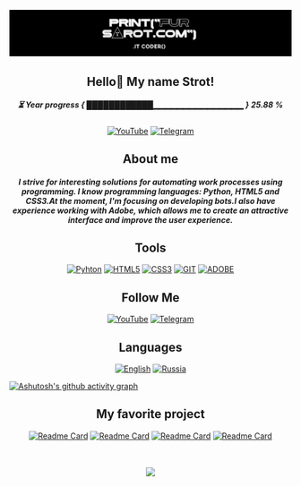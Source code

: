 [![Header](https://github.com/FurStrot/FurStrot/blob/main/assets/header.jpg)](https://www.youtube.com/@FurStrot)

<div align="center">

## Hello👋 My name Strot!

##### ⏳ Year progress { ████████████▁▁▁▁▁▁▁▁▁▁▁▁▁▁▁ } 25.88 %

[![YouTube](https://shields.microej.com/badge/YouTube-000000?style=for-the-badge&logo=YouTube&logoColor=ffffff)](https://www.youtube.com/@FurStrot)
[![Telegram](https://shields.microej.com/badge/Telegram-000000?style=for-the-badge&logo=Telegram&logoColor=ffffff)](https://t.me/FurStrot)

## About me

##### I strive for interesting solutions for automating work processes using programming. I know programming languages: Python, HTML5 and CSS3.At the moment, I'm focusing on developing bots.I also have experience working with Adobe, which allows me to create an attractive interface and improve the user experience.
## Tools

[![Pyhton](https://shields.microej.com/badge/Python-000000?style=for-the-badge&logo=Python&logoColor=ffffff)](https://www.python.org)
[![HTML5](https://shields.microej.com/badge/HTML-000000?style=for-the-badge&logo=html5&logoColor=ffffff)](https://html.spec.whatwg.org/multipage/)
[![CSS3](https://shields.microej.com/badge/CSS3-000000?style=for-the-badge&logo=CSS3&logoColor=ffffff)](https://www.w3.org/TR/CSS/#css)
[![GIT](https://shields.microej.com/badge/GIT-000000?style=for-the-badge&logo=github&logoColor=ffffff)](https://github.com)
[![ADOBE](https://shields.microej.com/badge/Adobe-000000?style=for-the-badge&logo=ADOBE&logoColor=ffffff)](https://www.adobe.com/us/#)

## Follow Me
[![YouTube](https://shields.microej.com/badge/YouTube-000000?style=for-the-badge&logo=YouTube&logoColor=ffffff)](https://www.youtube.com/@FurStrot)
[![Telegram](https://shields.microej.com/badge/Telegram-000000?style=for-the-badge&logo=Telegram&logoColor=ffffff)](https://t.me/FurStrot)

## Languages

[![English](https://shields.microej.com/badge/English-000000?style=for-the-badge&logo=🇺🇸)](https://en.wikipedia.org/wiki/English_language)
[![Russia](https://shields.microej.com/badge/Russia-000000?style=for-the-badge&logo=ru)](https://ru.wikipedia.org/wiki/Русский_язык)

</div>

[![Ashutosh's github activity graph](https://github-readme-activity-graph.vercel.app/graph?username=FurStrot&bg_color=000000&color=ffffff&line=ffffff&point=ffffff&area=false&hide_border=true)](https://github.com/ashutosh00710/github-readme-activity-graph)

<div align="center">


## My favorite project

[![Readme Card](https://github-readme-stats.vercel.app/api/pin/?username=FurStrot&repo=911_Bot-Telegram-\&title_color=fff\&icon_color=f9f9f9\&text_color=9f9f9f\&bg_color=151515)](https://github.com/FurStrot/911_Bot-Telegram-)
[![Readme Card](https://github-readme-stats.vercel.app/api/pin/?username=FurStrot&repo=Bot_Helper\&title_color=fff\&icon_color=f9f9f9\&text_color=9f9f9f\&bg_color=151515)](https://github.com/FurStrot/Bot_Helper)
[![Readme Card](https://github-readme-stats.vercel.app/api/pin/?username=FurStrot&repo=Bot_Censorship\&title_color=fff\&icon_color=f9f9f9\&text_color=9f9f9f\&bg_color=151515)](https://github.com/FurStrot/Bot_Censorship)
[![Readme Card](https://github-readme-stats.vercel.app/api/pin/?username=FurStrot&repo=text_edit_py_qt\&title_color=fff\&icon_color=f9f9f9\&text_color=9f9f9f\&bg_color=151515)](https://github.com/FurStrot/text_edit_py_qt)

ㅤ

<picture>
  <source
    srcset="https://github-readme-stats.vercel.app/api?username=FurStrot&show_icons=true&theme=dark"
    media="(prefers-color-scheme: dark)"
  />
  <source
    srcset="https://github-readme-stats.vercel.app/api?username=anuraghazra&show_icons=true"
    media="(prefers-color-scheme: light), (prefers-color-scheme: no-preference)"
  />
  <img src="https://github-readme-stats.vercel.app/api?username=anuraghazra&show_icons=true"/>
</picture>


</div>